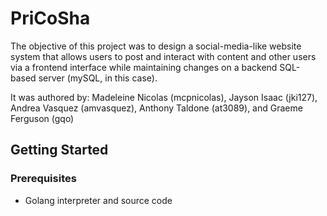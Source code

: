 # PriCoSha
The objective of this project was to design a social-media-like website system that allows users to post and interact with content and other users via a frontend interface while maintaining changes on a backend SQL-based server (mySQL, in this case). 

It was authored by: Madeleine Nicolas (mcpnicolas), Jayson Isaac (jki127), Andrea Vasquez (amvasquez), Anthony Taldone (at3089), and Graeme Ferguson (gqo)
## Getting Started
### Prerequisites
* Golang interpreter and source code